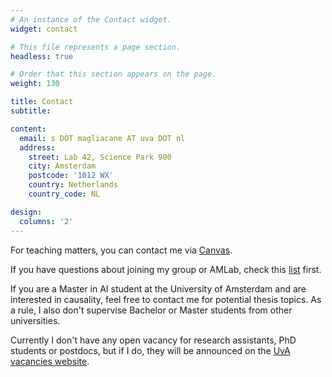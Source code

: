 ```yaml
---
# An instance of the Contact widget.
widget: contact

# This file represents a page section.
headless: true

# Order that this section appears on the page.
weight: 130

title: Contact
subtitle: 

content:
  email: s DOT magliacane AT uva DOT nl
  address:
    street: Lab 42, Science Park 900
    city: Amsterdam
    postcode: '1012 WX'
    country: Netherlands
    country_code: NL

design:
  columns: '2'
---
```


For teaching matters, you can contact me via [Canvas](https://canvas.uva.nl). 


If you have questions about joining my group or AMLab, check this [list](http://amlab.science.uva.nl/joining/) first.

If you are a Master in AI student at the University of Amsterdam and are interested in causality, feel free to contact me for potential thesis topics. As a rule, I also don't supervise Bachelor or Master students from other universities.

Currently I don't have any open vacancy for research assistants, PhD students or postdocs, but if I do, they will be announced on the [UvA vacancies website](https://vacatures.uva.nl/UvA/search/?createNewAlert=false&q=&optionsFacetsDD_department=&optionsFacetsDD_shifttype=Promotieplaats&optionsFacetsDD_facility=Faculteit+der+Natuurw.%2C+Wiskunde+%26+Informatica).




